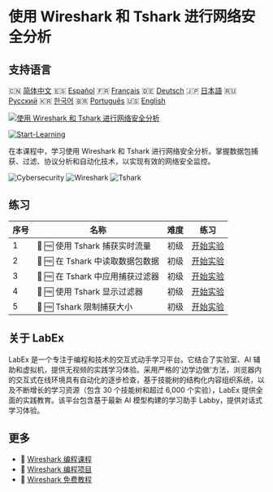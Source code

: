 # 使用 Wireshark 和 Tshark 进行网络安全分析

## 支持语言

🇨🇳 [简体中文](README_zh.md) 🇪🇸 [Español](README_es.md) 🇫🇷 [Français](README_fr.md) 🇩🇪 [Deutsch](README_de.md) 🇯🇵 [日本語](README_ja.md) 🇷🇺 [Русский](README_ru.md) 🇰🇷 [한국어](README_ko.md) 🇧🇷 [Português](README_pt.md) 🇺🇸 [English](README.md) 

[![使用 Wireshark 和 Tshark 进行网络安全分析](https://cover-creator.labex.io/cybersecurity-analysis-with-wireshark-and-tshark.png?lang=zh)](https://labex.io/zh/courses/cybersecurity-analysis-with-wireshark-and-tshark)

[![Start-Learning](https://img.shields.io/badge/Start-Learning-whitesmoke?style=for-the-badge)](https://labex.io/zh/courses/cybersecurity-analysis-with-wireshark-and-tshark)

在本课程中，学习使用 Wireshark 和 Tshark 进行网络安全分析。掌握数据包捕获、过滤、协议分析和自动化技术，以实现有效的网络安全监控。

![Cybersecurity](https://img.shields.io/badge/Cybersecurity-whitesmoke?style=for-the-badge&logo=cybersecurity)
![Wireshark](https://img.shields.io/badge/Wireshark-whitesmoke?style=for-the-badge&logo=wireshark)
![Tshark](https://img.shields.io/badge/Tshark-whitesmoke?style=for-the-badge&logo=tshark)


## 练习

|   序号 | 名称                             | 难度   | 练习                                                                                                                  |
|--------|----------------------------------|--------|-----------------------------------------------------------------------------------------------------------------------|
|      1 | 📖 🆓 使用 Tshark 捕获实时流量   | 初级   | <a target='_blank' href='https://labex.io/zh/tutorials/wireshark-capture-live-traffic-in-tshark-548916'>开始实验</a>  |
|      2 | 📖 🆓 在 Tshark 中读取数据包数据 | 初级   | <a target='_blank' href='https://labex.io/zh/tutorials/wireshark-read-packet-data-in-tshark-548937'>开始实验</a>      |
|      3 | 📖 🆓 在 Tshark 中应用捕获过滤器 | 初级   | <a target='_blank' href='https://labex.io/zh/tutorials/wireshark-apply-capture-filters-in-tshark-548914'>开始实验</a> |
|      4 | 📖 🆓 使用 Tshark 显示过滤器     | 初级   | <a target='_blank' href='https://labex.io/zh/tutorials/wireshark-use-display-filters-in-tshark-548939'>开始实验</a>   |
|      5 | 📖 🆓 Tshark 限制捕获大小        | 初级   | <a target='_blank' href='https://labex.io/zh/tutorials/wireshark-limit-capture-size-in-tshark-548932'>开始实验</a>    |

## 关于 LabEx

LabEx 是一个专注于编程和技术的交互式动手学习平台。它结合了实验室、AI 辅助和虚拟机，提供无视频的实践学习体验。采用严格的'边学边做'方法，浏览器内的交互式在线环境具有自动化的逐步检查，基于技能树的结构化内容组织系统，以及不断增长的学习资源（包含 30 个技能树和超过 6,000 个实验），LabEx 提供全面的实践教育。该平台包含基于最新 AI 模型构建的学习助手 Labby，提供对话式学习体验。

## 更多

- 🔗 [Wireshark 编程课程](https://github.com/labex-labs/awesome-programming-courses)
- 🔗 [Wireshark 编程项目](https://github.com/labex-labs/awesome-programming-projects)
- 🔗 [Wireshark 免费教程](https://github.com/labex-labs/wireshark-free-tutorials)

